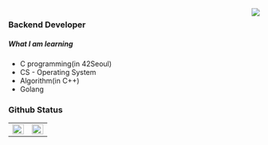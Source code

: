 <div align="right">
<img src="https://komarev.com/ghpvc/?username=p0tt3r-iOS&&style=flat-square" align="right" />
</div>  
  
  ### Backend Developer
  ##### What I am learning
  <!--* <img src="https://img.shields.io/badge/Swift-FA7343?style=flat-square&logo=swift&logoColor=white"/></a>-->
  * C programming(in 42Seoul)
  * CS - Operating System
  * Algorithm(in C++)
  * Golang



### Github Status
<table><tr><td valign="top" width="50%">

<img src="https://github-readme-stats.vercel.app/api?username=p0tt3r-iOS&show_icons=true&count_private=true&hide_border=true" align="left" style="width: 100%" />

</td><td valign="top" width="50%">

<img src="https://github-readme-stats.vercel.app/api/top-langs/?username=p0tt3r-iOS&hide_border=true&layout=compact" align="left" style="width: 100%" />

</td></tr></table>  

<br/>  

<!--
**p0tt3r-iOS/p0tt3r-iOS** is a ✨ _special_ ✨ repository because its `README.md` (this file) appears on your GitHub profile.

Here are some ideas to get you started:

- 🔭 I’m currently working on ...
- 🌱 I’m currently learning ...
- 👯 I’m looking to collaborate on ...
- 🤔 I’m looking for help with ...
- 💬 Ask me about ...
- 📫 How to reach me: ...
- 😄 Pronouns: ...
- ⚡ Fun fact: ...
-->
